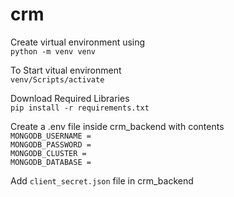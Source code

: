 # crm
Create virtual environment using  
```python -m venv venv```  

To Start vitual environment  
```venv/Scripts/activate```

Download Required Libraries  
```pip install -r requirements.txt```

Create a .env file inside crm_backend with contents  
```MONGODB_USERNAME = ```  
```MONGODB_PASSWORD = ```  
```MONGODB_CLUSTER = ```  
```MONGODB_DATABASE = ```  

Add ```client_secret.json``` file in crm_backend
